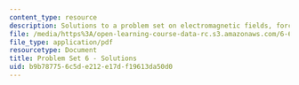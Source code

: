 ```yaml
---
content_type: resource
description: Solutions to a problem set on electromagnetic fields, forces, and motion.
file: /media/https%3A/open-learning-course-data-rc.s3.amazonaws.com/6-641-electromagnetic-fields-forces-and-motion-spring-2005/b9b787756c5de212e17df19613da50d0_05_ps06_sol.pdf
file_type: application/pdf
resourcetype: Document
title: Problem Set 6 - Solutions
uid: b9b78775-6c5d-e212-e17d-f19613da50d0
---
```

